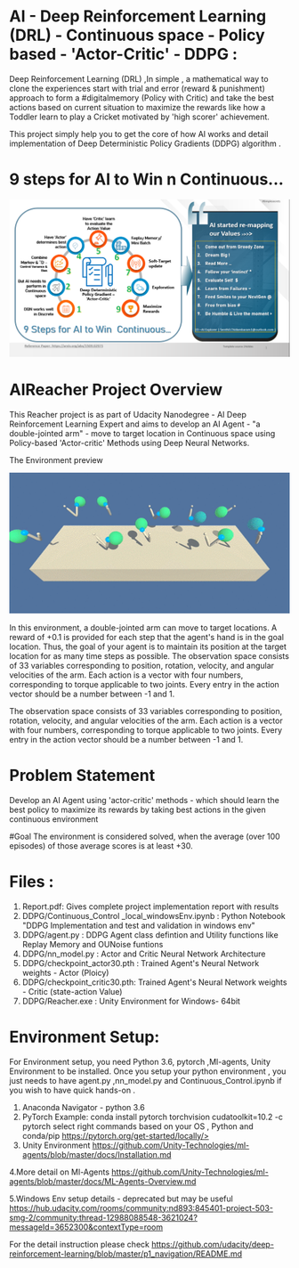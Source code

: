 # AI - Deep Reinforcement Learning (DRL) - Continuous space - Policy based - 'Actor-Critic' - DDPG :
Deep Reinforcement Learning (DRL) ,In simple , a mathematical way to clone the experiences start with trial and error (reward & punishment) approach to form a #digitalmemory (Policy with Critic) and take the best actions based on current situation to maximize the rewards like how a Toddler learn to play a Cricket  motivated by 'high scorer' achievement.

This project simply help you to get the core of how AI works and detail implementation of Deep Deterministic Policy Gradients (DDPG) algorithm .


# 9 steps for AI to Win n Continuous...

<img src=images/9StepsDDPG_ActorCriticv2.png width="684">

# AIReacher Project Overview

This Reacher project is as part of Udacity Nanodegree - AI Deep Reinforcement Learning Expert and aims to develop an AI Agent - "a double-jointed arm" - move to target location in Continuous space using  Policy-based 'Actor-critic' Methods using Deep Neural Networks. 

The Environment preview

<img src=images/Reacher.gif width="684">

In this environment, a double-jointed arm can move to target locations. A reward of +0.1 is provided for each step that the agent's hand is in the goal location. Thus, the goal of your agent is to maintain its position at the target location for as many time steps as possible.  The observation space consists of 33 variables corresponding to position, rotation, velocity, and angular velocities of the arm. Each action is a vector with four numbers, corresponding to torque applicable to two joints. Every entry in the action vector should be a number between -1 and 1.

The observation space consists of 33 variables corresponding to position, rotation, velocity, and angular velocities of the arm. Each action is a vector with four numbers, corresponding to torque applicable to two joints. Every entry in the action vector should be a number between -1 and 1.

# Problem Statement
Develop an AI Agent using 'actor-critic' methods - which should learn the best policy to maximize its rewards by taking best actions in the given continuous environment  

#Goal 
The environment is considered solved, when the average (over 100 episodes) of those average scores is at least +30.

# Files :

1. Report.pdf: Gives complete project implementation report with results
2. DDPG/Continuous_Control _local_windowsEnv.ipynb : Python Notebook "DDPG Implementation and test and validation in windows env"
3. DDPG/agent.py : DDPG Agent class defintion and Utility functions like Replay Memory and OUNoise funtions
4. DDPG/nn_model.py : Actor and Critic Neural Network Architecture
5. DDPG/checkpoint_actor30.pth : Trained Agent's Neural Network weights - Actor (Ploicy)
6. DDPG/checkpoint_critic30.pth: Trained Agent's Neural Network weights - Critic (state-action Value)
7. DDPG/Reacher.exe : Unity Environment for Windows- 64bit



# Environment Setup:
For Environment setup, you need Python 3.6, pytorch ,Ml-agents, Unity Environment to be installed. Once you setup your python environment , you just needs to have agent.py ,nn_model.py and Continuous_Control.ipynb if you wish to have quick hands-on .
1. Anaconda Navigator - python 3.6
2. PyTorch 
 Example: conda install pytorch torchvision cudatoolkit=10.2 -c pytorch
 select right commands based on your OS , Python and conda/pip 
  https://pytorch.org/get-started/locally/>
3. Unity Environment 
   https://github.com/Unity-Technologies/ml-agents/blob/master/docs/Installation.md
   
4.More detail on  Ml-Agents 
   https://github.com/Unity-Technologies/ml-agents/blob/master/docs/ML-Agents-Overview.md

5.Windows Env setup details - deprecated but may be useful
  https://hub.udacity.com/rooms/community:nd893:845401-project-503-smg-2/community:thread-12988088548-3621024?messageId=3652300&contextType=room

  
For the detail instruction please check https://github.com/udacity/deep-reinforcement-learning/blob/master/p1_navigation/README.md

